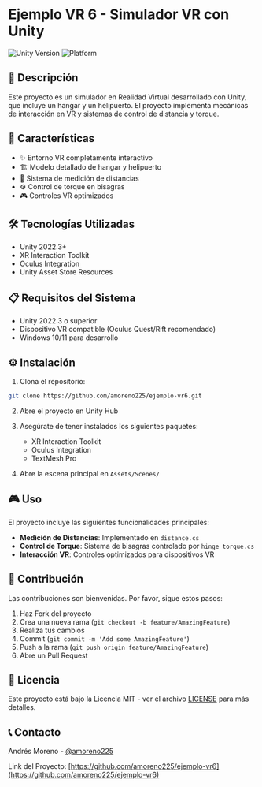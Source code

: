 # Ejemplo VR 6 - Simulador VR con Unity

![Unity Version](https://img.shields.io/badge/Unity-2022.3+-blue.svg)
![Platform](https://img.shields.io/badge/Platform-VR%20|%20Oculus-orange.svg)

## 📝 Descripción

Este proyecto es un simulador en Realidad Virtual desarrollado con Unity, que incluye un hangar y un helipuerto. El proyecto implementa mecánicas de interacción en VR y sistemas de control de distancia y torque.

## 🚀 Características

- ✨ Entorno VR completamente interactivo
- 🏗️ Modelo detallado de hangar y helipuerto
- 📏 Sistema de medición de distancias
- ⚙️ Control de torque en bisagras
- 🎮 Controles VR optimizados

## 🛠️ Tecnologías Utilizadas

- Unity 2022.3+
- XR Interaction Toolkit
- Oculus Integration
- Unity Asset Store Resources

## 📋 Requisitos del Sistema

- Unity 2022.3 o superior
- Dispositivo VR compatible (Oculus Quest/Rift recomendado)
- Windows 10/11 para desarrollo

## ⚙️ Instalación

1. Clona el repositorio:
```bash
git clone https://github.com/amoreno225/ejemplo-vr6.git
```

2. Abre el proyecto en Unity Hub

3. Asegúrate de tener instalados los siguientes paquetes:
   - XR Interaction Toolkit
   - Oculus Integration
   - TextMesh Pro

4. Abre la escena principal en `Assets/Scenes/`

## 🎮 Uso

El proyecto incluye las siguientes funcionalidades principales:

- **Medición de Distancias**: Implementado en `distance.cs`
- **Control de Torque**: Sistema de bisagras controlado por `hinge torque.cs`
- **Interacción VR**: Controles optimizados para dispositivos VR

## 🤝 Contribución

Las contribuciones son bienvenidas. Por favor, sigue estos pasos:

1. Haz Fork del proyecto
2. Crea una nueva rama (`git checkout -b feature/AmazingFeature`)
3. Realiza tus cambios
4. Commit (`git commit -m 'Add some AmazingFeature'`)
5. Push a la rama (`git push origin feature/AmazingFeature`)
6. Abre un Pull Request

## 📄 Licencia

Este proyecto está bajo la Licencia MIT - ver el archivo [LICENSE](LICENSE) para más detalles.

## 📞 Contacto

Andrés Moreno - [@amoreno225](https://github.com/amoreno225)

Link del Proyecto: [https://github.com/amoreno225/ejemplo-vr6](https://github.com/amoreno225/ejemplo-vr6)